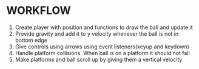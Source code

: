 # WORKFLOW

1. Create player with position and functions to draw the ball and update it
2. Provide gravity and add it to y velocity whenever the ball is not in bottom edge
3. Give controls using arrows using event listeners(keyup and keydown)
4. Handle platform collisions. When ball is on a platform it should not fall
5. Make platforms and ball scroll up by giving them a vertical velocity
